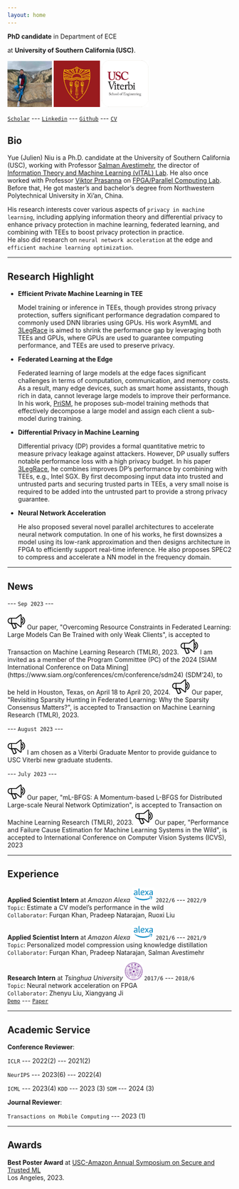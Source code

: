 ```yaml
---
layout: home
---
```


**PhD candidate** in Department of ECE 

at **University of Southern California (USC)**.

<img src="assets/fig/yellowstone.jpeg" alt="drawing" width="100"/>
<img src="assets/fig/usc.png" alt="drawing" width="104"/>
<img src="assets/fig/viterbi.png" alt="drawing" width="105"/>

[`Scholar`](https://scholar.google.com/citations?user=J7vQ-QEAAAAJ&hl=en) ---
[`Linkedin`](https://www.linkedin.com/in/yue-niu-a3084216a/) ---
[`Github`](https://github.com/yuehniu) ---
[`CV`](https://drive.google.com/file/d/1kSlH8tRNY-JdNR_AdII9WraQwunO0BwR/view?usp=sharing)

## Bio  
  Yue (Julien) Niu is a Ph.D. candidate at the University of Southern California (USC), 
  working with Professor [Salman Avestimehr](https://www.avestimehr.com/), 
  the director of [Information Theory and Machine Learning (vITAL) Lab](https://www.avestimehr.com/vital-lab). 
  He also once worked with Professor [Viktor Prasanna](https://sites.usc.edu/prasanna/) 
  on [FPGA/Parallel Computing Lab](https://fpga.usc.edu/). 
  Before that, He got master’s and bachelor’s degree from Northwestern Polytechnical University in Xi’an, China.
  
  His research interests cover various aspects of `privacy in machine learning`, 
  including applying information theory and differential privacy 
  to enhance privacy protection in machine learning, federated learning, and 
  combining with TEEs to boost privacy protection in practice.  
  He also did research on `neural network acceleration` at the edge and `efficient machine learning optimization`.

---
  
## Research Highlight

  - **Efficient Private Machine Learning in TEE**

    Model training or inference in TEEs, though provides strong privacy protection, 
    suffers significant performance degradation compared to commonly used DNN libraries using GPUs. 
    His work AsymML and [3LegRace](https://arxiv.org/abs/2110.01229) 
    is aimed to shrink the performance gap by leveraging both TEEs and GPUs, 
    where GPUs are used to guarantee computing performance, and TEEs are used to preserve privacy.

  - **Federated Learning at the Edge**
  
    Federated learning of large models at the edge faces significant challenges 
    in terms of computation, communication, and memory costs. 
    As a result, many edge devices, such as smart home assistants, though rich in data, 
    cannot leverage large models to improve their performance. 
    In his work, [PriSM](https://arxiv.org/abs/2208.13141), 
    he proposes sub-model training methods that effectively decompose 
    a large model and assign each client a sub-model during training.

  - **Differential Privacy in Machine Learning**

    Differential privacy (DP) provides a formal quantitative metric to measure privacy leakage 
    against attackers. However, DP usually suffers notable performance loss with 
    a high privacy budget. In his paper [3LegRace](https://arxiv.org/abs/2110.01229), 
    he combines improves DP’s performance 
    by combining with TEEs, e.g., Intel SGX. By first decomposing input data into 
    trusted and untrusted parts and securing trusted parts in TEEs, 
    a very small noise is required to be added into the untrusted part to 
    provide a strong privacy guarantee.

  - **Neural Network Acceleration**

    He also proposed several novel parallel architectures to accelerate neural network computation. 
    In one of his works, he first downsizes a model using its low-rank approximation and 
    then designs architecture in FPGA to efficiently support real-time inference. 
    He also proposes SPEC2 to compress and accelerate a NN model in the frequency domain.

---

## News

--- `Sep 2023` ---

<img src="assets/fig/new.png" alt="drawing" width="40"/>
Our paper, "Overcoming Resource Constraints in Federated Learning: Large Models Can Be Trained with only Weak Clients",
is accepted to Transaction on Machine Learning Research (TMLR), 2023.

<img src="assets/fig/new.png" alt="drawing" width="40"/>
I am invited as a member of the Program Committee (PC) of the 2024 [SIAM International Conference on Data Mining](https://www.siam.org/conferences/cm/conference/sdm24) (SDM’24), 
to be held in Houston, Texas, on April 18 to April 20, 2024.

<img src="assets/fig/new.png" alt="drawing" width="40"/>
Our paper, "Revisiting Sparsity Hunting in Federated Learning: Why the Sparsity Consensus Matters?",
is accepted to Transaction on Machine Learning Research (TMLR), 2023.

--- `August 2023` ---

<img src="assets/fig/new.png" alt="drawing" width="40"/>
I am chosen as a Viterbi Graduate Mentor to provide guidance to USC Viterbi new graduate students.

--- `July 2023` ---

<img src="assets/fig/new.png" alt="drawing" width="40"/>
Our paper, "mL-BFGS: A Momentum-based L-BFGS for Distributed Large-scale Neural Network Optimization",
is accepted to Transaction on Machine Learning Research (TMLR), 2023.

<img src="assets/fig/new.png" alt="drawing" width="40"/>
Our paper, "Performance and Failure Cause Estimation for Machine Learning Systems in the Wild", 
is accepted to International Conference on Computer Vision Systems (ICVS), 2023

---

## Experience

**Applied Scientist Intern** at *Amazon Alexa* <img src="assets/fig/alexa.png" alt="drawing" width="50"/>
`2022/6` --- `2022/9`  
`Topic`: Estimate a CV model’s performance in the wild  
`Collaborator`: Furqan Khan, Pradeep Natarajan, Ruoxi Liu

**Applied Scientist Intern** at *Amazon Alexa* <img src="assets/fig/alexa.png" alt="drawing" width="50"/>
`2021/6` --- `2021/9`  
`Topic`: Personalized model compression using knowledge distillation  
`Collaborator`: Furqan Khan, Pradeep Natarajan, Salman Avestimehr

**Research Intern** at *Tsinghua University* <img src="assets/fig/tsinghua.png" alt="drawing" width="40"/>
`2017/6` --- `2018/6`  
`Topic`: Neural network acceleration on FPGA  
`Collaborator`: Zhenyu Liu, Xiangyang Ji  
[`Demo`](https://youtu.be/eFW8OTIur38) --- [`Paper`](https://ieeexplore.ieee.org/abstract/document/8309067)

---

## Academic Service

**Conference Reviewer**: 

`ICLR` --- 2022(2) --- 2021(2)

`NeurIPS` --- 2023(6) --- 2022(4)

`ICML` --- 2023(4)    `KDD` --- 2023 (3)    `SDM` --- 2024 (3)

**Journal Reviewer**:

`Transactions on Mobile Computing` --- 2023 (1)

---

## Awards

**Best Poster Award** at [USC-Amazon Annual Symposium on Secure and Trusted ML](https://trustedai.usc.edu/)  
Los Angeles, 2023.